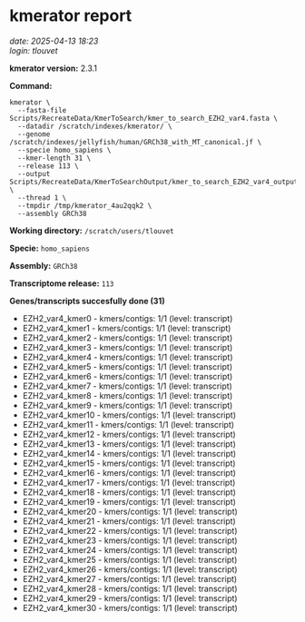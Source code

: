 # kmerator report
*date: 2025-04-13 18:23*  
*login: tlouvet*

**kmerator version:** 2.3.1

**Command:**

```
kmerator \
  --fasta-file Scripts/RecreateData/KmerToSearch/kmer_to_search_EZH2_var4.fasta \
  --datadir /scratch/indexes/kmerator/ \
  --genome /scratch/indexes/jellyfish/human/GRCh38_with_MT_canonical.jf \
  --specie homo_sapiens \
  --kmer-length 31 \
  --release 113 \
  --output Scripts/RecreateData/KmerToSearchOutput/kmer_to_search_EZH2_var4_output \
  --thread 1 \
  --tmpdir /tmp/kmerator_4au2qqk2 \
  --assembly GRCh38
```

**Working directory:** `/scratch/users/tlouvet`

**Specie:** `homo_sapiens`

**Assembly:** `GRCh38`

**Transcriptome release:** `113`

**Genes/transcripts succesfully done (31)**

- EZH2_var4_kmer0 - kmers/contigs: 1/1 (level: transcript)
- EZH2_var4_kmer1 - kmers/contigs: 1/1 (level: transcript)
- EZH2_var4_kmer2 - kmers/contigs: 1/1 (level: transcript)
- EZH2_var4_kmer3 - kmers/contigs: 1/1 (level: transcript)
- EZH2_var4_kmer4 - kmers/contigs: 1/1 (level: transcript)
- EZH2_var4_kmer5 - kmers/contigs: 1/1 (level: transcript)
- EZH2_var4_kmer6 - kmers/contigs: 1/1 (level: transcript)
- EZH2_var4_kmer7 - kmers/contigs: 1/1 (level: transcript)
- EZH2_var4_kmer8 - kmers/contigs: 1/1 (level: transcript)
- EZH2_var4_kmer9 - kmers/contigs: 1/1 (level: transcript)
- EZH2_var4_kmer10 - kmers/contigs: 1/1 (level: transcript)
- EZH2_var4_kmer11 - kmers/contigs: 1/1 (level: transcript)
- EZH2_var4_kmer12 - kmers/contigs: 1/1 (level: transcript)
- EZH2_var4_kmer13 - kmers/contigs: 1/1 (level: transcript)
- EZH2_var4_kmer14 - kmers/contigs: 1/1 (level: transcript)
- EZH2_var4_kmer15 - kmers/contigs: 1/1 (level: transcript)
- EZH2_var4_kmer16 - kmers/contigs: 1/1 (level: transcript)
- EZH2_var4_kmer17 - kmers/contigs: 1/1 (level: transcript)
- EZH2_var4_kmer18 - kmers/contigs: 1/1 (level: transcript)
- EZH2_var4_kmer19 - kmers/contigs: 1/1 (level: transcript)
- EZH2_var4_kmer20 - kmers/contigs: 1/1 (level: transcript)
- EZH2_var4_kmer21 - kmers/contigs: 1/1 (level: transcript)
- EZH2_var4_kmer22 - kmers/contigs: 1/1 (level: transcript)
- EZH2_var4_kmer23 - kmers/contigs: 1/1 (level: transcript)
- EZH2_var4_kmer24 - kmers/contigs: 1/1 (level: transcript)
- EZH2_var4_kmer25 - kmers/contigs: 1/1 (level: transcript)
- EZH2_var4_kmer26 - kmers/contigs: 1/1 (level: transcript)
- EZH2_var4_kmer27 - kmers/contigs: 1/1 (level: transcript)
- EZH2_var4_kmer28 - kmers/contigs: 1/1 (level: transcript)
- EZH2_var4_kmer29 - kmers/contigs: 1/1 (level: transcript)
- EZH2_var4_kmer30 - kmers/contigs: 1/1 (level: transcript)
